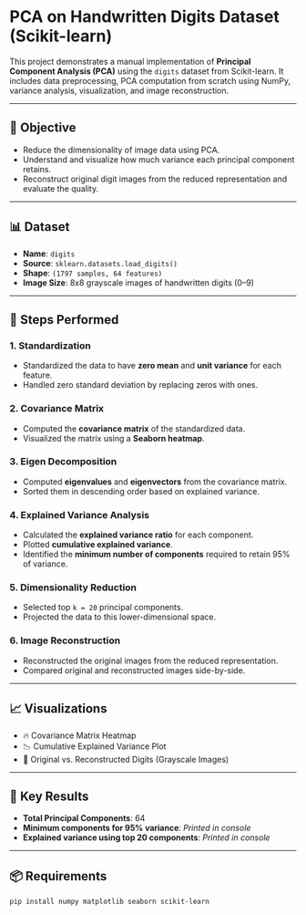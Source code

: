# PCA on Handwritten Digits Dataset (Scikit-learn)

This project demonstrates a manual implementation of **Principal Component Analysis (PCA)** using the `digits` dataset from Scikit-learn. It includes data preprocessing, PCA computation from scratch using NumPy, variance analysis, visualization, and image reconstruction.

---

## 📌 Objective

- Reduce the dimensionality of image data using PCA.
- Understand and visualize how much variance each principal component retains.
- Reconstruct original digit images from the reduced representation and evaluate the quality.

---

## 📊 Dataset

- **Name**: `digits`
- **Source**: `sklearn.datasets.load_digits()`
- **Shape**: `(1797 samples, 64 features)`
- **Image Size**: 8x8 grayscale images of handwritten digits (0–9)

---

## 🚀 Steps Performed

### 1. Standardization
- Standardized the data to have **zero mean** and **unit variance** for each feature.
- Handled zero standard deviation by replacing zeros with ones.

### 2. Covariance Matrix
- Computed the **covariance matrix** of the standardized data.
- Visualized the matrix using a **Seaborn heatmap**.

### 3. Eigen Decomposition
- Computed **eigenvalues** and **eigenvectors** from the covariance matrix.
- Sorted them in descending order based on explained variance.

### 4. Explained Variance Analysis
- Calculated the **explained variance ratio** for each component.
- Plotted **cumulative explained variance**.
- Identified the **minimum number of components** required to retain 95% of variance.

### 5. Dimensionality Reduction
- Selected top `k = 20` principal components.
- Projected the data to this lower-dimensional space.

### 6. Image Reconstruction
- Reconstructed the original images from the reduced representation.
- Compared original and reconstructed images side-by-side.

---

## 📈 Visualizations

- 🔥 Covariance Matrix Heatmap
- 📉 Cumulative Explained Variance Plot
- 🧠 Original vs. Reconstructed Digits (Grayscale Images)

---

## 🧮 Key Results

- **Total Principal Components**: 64
- **Minimum components for 95% variance**: *Printed in console*
- **Explained variance using top 20 components**: *Printed in console*

---

## 📦 Requirements

```bash
pip install numpy matplotlib seaborn scikit-learn
